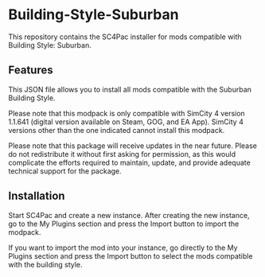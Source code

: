 # Building-Style-Suburban
This repository contains the SC4Pac installer for mods compatible with Building Style: Suburban.

## Features

This JSON file allows you to install all mods compatible with the Suburban Building Style.

Please note that this modpack is only compatible with SimCity 4 version 1.1.641 (digital version available on Steam, GOG, and EA App). SimCity 4 versions other than the one indicated cannot install this modpack.

Please note that this package will receive updates in the near future. Please do not redistribute it without first asking for permission, as this would complicate the efforts required to maintain, update, and provide adequate technical support for the package. 

## Installation

Start SC4Pac and create a new instance. After creating the new instance, go to the My Plugins section and press the Import button to import the modpack.

If you want to import the mod into your instance, go directly to the My Plugins section and press the Import button to select the mods compatible with the building style.
